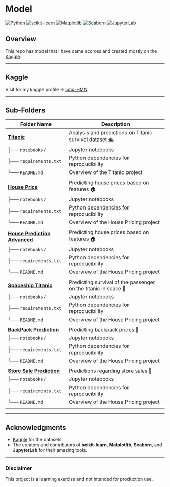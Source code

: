 # Model

[![Python](https://img.shields.io/badge/Python-3.8%2B-blue)](https://www.python.org/)
[![scikit-learn](https://img.shields.io/badge/scikit--learn-1.0-orange)](https://scikit-learn.org/)
[![Matplotlib](https://img.shields.io/badge/Matplotlib-3.4.3-yellow)](https://matplotlib.org/)
[![Seaborn](https://img.shields.io/badge/Seaborn-0.11.2-blueviolet)](https://seaborn.pydata.org/)
[![JupyterLab](https://img.shields.io/badge/JupyterLab-3.0.0-green)](https://jupyter.org/)

## Overview

This repo has model that I have came accross and created mostly on the [Kaggle](https://www.kaggle.com/).

---

## Kaggle

Visit for my kaggle profile -> [cmd-HMN](https://www.kaggle.com/cmdhmn)

---

## Sub-Folders
| Folder Name             | Description                                                                 |
|-------------------------|-----------------------------------------------------------------------------|
| [**Titanic**](https://github.com/cmd-HMN/practice_models/tree/main/titanic)             | Analysis and predictions on Titanic survival dataset     🛳️                 |
| ├── `notebooks/`        | Jupyter notebooks                                                          |
| ├── `requirements.txt`  | Python dependencies for reproducibility                                   |
| └── `README.md`         | Overview of the Titanic project                                           |
|                                                                                                   |
| [**House Price**](https://github.com/cmd-HMN/practice_models/tree/main/house_pricing)         | Predicting house prices based on features 🏠                               |
| ├── `notebooks/`        | Jupyter notebooks                                                          |
| ├── `requirements.txt`  | Python dependencies for reproducibility                                   |
| └── `README.md`         | Overview of the House Pricing project                                           |
|                                                                                                   |
| [**House Prediction Advanced**](https://github.com/cmd-HMN/practice_models/tree/main/house_prediction_advanced)         | Predicting house prices based on features 🏠                               |
| ├── `notebooks/`        | Jupyter notebooks                                                          |
| ├── `requirements.txt`  | Python dependencies for reproducibility                                   |
| └── `README.md`         | Overview of the House Pricing project                                           |
|                                                                                                   |
| [**Spaceship Titanic**](https://github.com/cmd-HMN/practice_models/tree/main/spaceship_titanic)         | Predicting survival of the passenger on the titanic in space  🌌                                |
| ├── `notebooks/`        | Jupyter notebooks                                                          |
| ├── `requirements.txt`  | Python dependencies for reproducibility                                   |
| └── `README.md`         | Overview of the House Pricing project                                           |
|                                                                                                   |
| [**BackPack Prediction**](https://github.com/cmd-HMN/practice_models/tree/main/backpack_prediction)         | Predicting backpack prices  🎒                                |
| ├── `notebooks/`        | Jupyter notebooks                                                          |
| ├── `requirements.txt`  | Python dependencies for reproducibility                                   |
| └── `README.md`         | Overview of the House Pricing project                                           |
|                                                                                                                 |
| [**Store Sale Prediction**](https://github.com/cmd-HMN/practice_models/tree/main/store_sales_prediction)         | Predictions regarding store sales 🏪                                 |
| ├── `notebooks/`        | Jupyter notebooks                                                          |
| ├── `requirements.txt`  | Python dependencies for reproducibility                                   |
| └── `README.md`         | Overview of the House Pricing project                                           |
|                                                                                                   |



---

## Acknowledgments 

- [Kaggle](https://www.kaggle.com/) for the datasets.
- The creators and contributors of **scikit-learn**, **Matplotlib**, **Seaborn**, and **JupyterLab** for their amazing tools.

---

### Disclaimer

This project is a learning exercise and not intended for production use.
